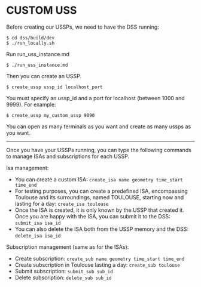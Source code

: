 # CUSTOM USS


Before creating our USSPs, we need to have the DSS running:
```
$ cd dss/build/dev
$ ./run_locally.sh
```

Run run_uss_instance.md
```
$ ./run_uss_instance.md
```

Then you can create an USSP. 
```
$ create_ussp ussp_id localhost_port
```
You must specify an ussp_id and a port for localhost (between 1000 and 9999).
For example: 
```
$ create_ussp my_custom_ussp 9090
```
You can open as many terminals as you want and create as many ussps as you want. 

---
Once you have your USSPs running, you can type the following commands to manage ISAs and subscriptions for each USSP.

Isa management:
* You can create a custom ISA: 
`create_isa name geometry time_start time_end` 
* For testing purposes, you can create a predefined ISA, encompassing Toulouse and its surroundings, named TOULOUSE, starting now and lasting for a day: 
`create_isa toulouse`
* Once the ISA is created, it is only known by the USSP that created it. Once you are happy with the ISA, you can submit it to the DSS:
`submit_isa isa_id`
* You can also delete the ISA both from the USSP memory and the DSS:
`delete_isa isa_id`

Subscription management (same as for the ISAs):
* Create subscription:
`create_sub name geometry time_start time_end`
* Create subscription in Toulouse lasting a day:
`create_sub toulouse`
* Submit subscription:
`submit_sub sub_id`
* Delete subscription:
`delete_sub sub_id`